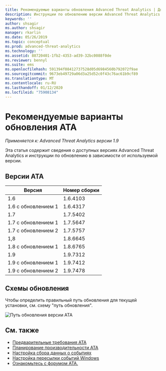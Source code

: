 ```yaml
---
title: Рекомендуемые варианты обновления Advanced Threat Analytics | Документация Майкрософт
description: Инструкции по обновлению версии Advanced Threat Analytics (ATA).
keywords: ''
author: shsagir
ms.author: shsagir
manager: rkarlin
ms.date: 05/26/2019
ms.topic: conceptual
ms.prod: advanced-threat-analytics
ms.technology: ''
ms.assetid: 88720401-1fb2-4353-ad39-32bc0088f0de
ms.reviewer: bennyl
ms.suite: ems
ms.openlocfilehash: 591394f08412737528d05d6984560b792072f9ae
ms.sourcegitcommit: 9673eb49729a06d3a25d52c0f43c76ac61b9cf89
ms.translationtype: MT
ms.contentlocale: ru-RU
ms.lasthandoff: 01/12/2020
ms.locfileid: "75908134"
---
```

# <a name="recommended-upgrade-path-for-ata"></a>Рекомендуемые варианты обновления ATA

*Применяется к: Advanced Threat Analytics версии 1.9*

Эта статья содержит сведения о доступных версиях Advanced Threat Analytics и инструкции по обновлению в зависимости от используемой версии.


## <a name="ata-versions"></a>Версии ATA

|Версия|Номер сборки|
|----|----|
|1.6|1.6.4103|
|1.6 с обновлением 1|1.6.4317|
|1.7|1.7.5402| 
|1.7 с обновлением 1|1.7.5647|
|1.7 с обновлением 2|1.7.5757|
|1,8|1.8.6645|
|1.8 с обновлением 1|1.8.6765|
|1.9|1.9.7312|
|1.9 с обновлением 1|1.9.7412|
|1.9 с обновлением 2|1.9.7478|

## <a name="upgrade-paths"></a>Схемы обновления

Чтобы определить правильный путь обновления для текущей установки, см. схему "путь обновления". 

![Путь обновления версии ATA](./media/upgrade-path-ata.png)

## <a name="see-also"></a>См. также
- [Предварительные требования ATA](ata-prerequisites.md)
- [Планирование производительности ATA](ata-capacity-planning.md)
- [Настройка сбора данных о событиях](configure-event-collection.md)
- [Настройка пересылки событий Windows](configure-event-collection.md)
- [Ознакомьтесь с форумом ATA.](https://social.technet.microsoft.com/Forums/security/home?forum=mata)

